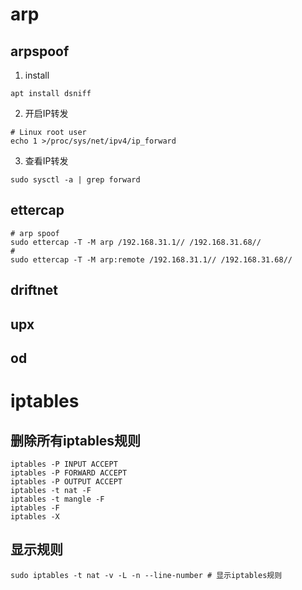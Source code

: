 # arp

## arpspoof
1. install
```shell
apt install dsniff
```
2. 开启IP转发
```shell
# Linux root user
echo 1 >/proc/sys/net/ipv4/ip_forward
```
3. 查看IP转发
```shell
sudo sysctl -a | grep forward
```

## ettercap
```shell
# arp spoof
sudo ettercap -T -M arp /192.168.31.1// /192.168.31.68//
#
sudo ettercap -T -M arp:remote /192.168.31.1// /192.168.31.68//
```

## driftnet
## upx
## od

# iptables

## 删除所有iptables规则
```shell
iptables -P INPUT ACCEPT
iptables -P FORWARD ACCEPT
iptables -P OUTPUT ACCEPT
iptables -t nat -F
iptables -t mangle -F
iptables -F
iptables -X
```

## 显示规则
```shell
sudo iptables -t nat -v -L -n --line-number # 显示iptables规则
```